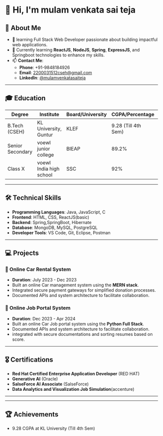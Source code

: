 # 👋 Hi, I'm mulam venkata sai teja

## 👀 About Me
- 🌟 learning Full Stack Web Developer passionate about building impactful web applications.
- 🌱 Currently learning **ReactJS**, **NodeJS**, **Spring**, **ExpressJS**, and Springboot technologies to enhance my skills.
- 📫 **Contact Me**:
  - **Phone**: +91-9848184926
  - **Email**: 2200031512cseh@gmail.com
  - **LinkedIn**: [@mulamvenkatasaiteja](https://www.linkedin.com/in/mulam-venkata-sai-teja-201a46253/)

---

## 🎓 Education
| Degree           | Institute               | Board/University | CGPA/Percentage | Year       |
|------------------|------------------------|------------------|-----------------|------------|
| B.Tech (CSEH)     | KL University, Guntur  | KLEF             | 9.28 (Till 4th Sem) | 2022-2026  |
| Senior Secondary | voewl junior college       | BIEAP             | 89.2%           | 2020-2022  |
| Class X          | voewl India high school  | SSC             | 92%         | 2020       |

---

## 🛠 Technical Skills
- **Programming Languages**: Java, JavaScript, C
- **Frontend**: HTML, CSS, ReactJS(basic)
- **Backend**: Spring,SpringBoot, Hibernate
- **Database**: MongoDB, MySQL, PostgreSQL
- **Developer Tools**: VS Code, Git, Eclipse, Postman

---

## 💻 Projects
### 🎯 Online Car Rental System
- **Duration**: July 2023 - Dec 2023
- Built an online Car management system using the **MERN stack**.
- Integrated secure payment gateways for simplified donation processes.
- Documented APIs and system architecture to facilitate collaboration.
### 🎯 Online Job Portal System
- **Duration**: Dec 2023 - Apr 2024
- Built an online Car Job portal system using the **Python Full Stack**.
- Documented APIs and system architecture to facilitate collaboration.
- integrated with secure documentations and sorting resumes based on score.


---

## 🎖 Certifications
- **Red Hat Certified Enterprise Application Developer** (RED HAT)
- **Generative AI** (Oracle)
- **SalseForce AI Associate** (SalseForce)
- **Data	Analytics	and	Visualization	Job Simulation**(accenture)
---


---

## 🏆 Achievements
- 9.28 CGPA at KL University (Till 4th Sem)
